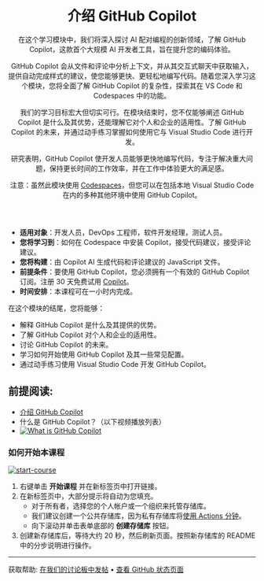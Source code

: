 <header>

# 介绍 GitHub Copilot

在这个学习模块中，我们将深入探讨 AI 配对编程的创新领域，了解 GitHub Copilot，这款首个大规模 AI 开发者工具，旨在提升您的编码体验。

GitHub Copilot 会从文件和评论中分析上下文，并从其交互式聊天中获取输入，提供自动完成样式的建议，使您能够更快、更轻松地编写代码。随着您深入学习这个模块，您将全面了解 GitHub Copilot 的复杂性，探索其在 VS Code 和 Codespaces 中的功能。

我们的学习目标宏大但切实可行。在模块结束时，您不仅能够阐述 GitHub Copilot 是什么及其优势，还能理解它对个人和企业的适用性。了解 GitHub Copilot 的未来，并通过动手练习掌握如何使用它与 Visual Studio Code 进行开发。

研究表明，GitHub Copilot 使开发人员能够更快地编写代码，专注于解决重大问题，保持更长时间的工作效率，并在工作中体验更大的满足感。


注意：虽然此模块使用 [Codespaces](https://github.com/codespaces)，但您可以在包括本地 Visual Studio Code 在内的多种其他环境中使用 GitHub Copilot。
</header>


- **适用对象**：开发人员，DevOps 工程师，软件开发经理，测试人员。
- **您将学习到**：如何在 Codespace 中安装 Copilot，接受代码建议，接受评论建议。
- **您将构建**：由 Copilot AI 生成代码和评论建议的 JavaScript 文件。
- **前提条件**：要使用 GitHub Copilot，您必须拥有一个有效的 GitHub Copilot 订阅。注册 30 天免费试用 [Copilot](https://github.com/settings/copilot)。
- **时间安排**：本课程可在一小时内完成。


在这个模块的结尾，您将能够：

- 解释 GitHub Copilot 是什么及其提供的优势。
- 了解 GitHub Copilot 对个人和企业的适用性。
- 讨论 GitHub Copilot 的未来。
- 学习如何开始使用 GitHub Copilot 及其一些常见配置。
- 通过动手练习使用 Visual Studio Code 开发 GitHub Copilot。


## 前提阅读:
- [介绍 GitHub Copilot](https://learn.microsoft.com/en-us/training/modules/introduction-to-github-copilot/?WT.mc_id=academic-113596-abartolo)
- 什么是 GitHub Copilot？（以下视频播放列表）
- [![What is GitHub Copilot](https://img.youtube.com/vi/QG1E0SCqqW8/0.jpg)](https://learn.microsoft.com/shows/introduction-to-github-copilot/what-is-github-copilot-1-of-6/?WT.mc_id=academic-113596-abartolo)

### 如何开始本课程

<!-- For start course, run in JavaScript:
'https://github.com/new?' + new URLSearchParams({
  template_owner: 'skills',
  template_name: 'copilot-codespaces-vscode',
  owner: '@me',
  name: 'skills-copilot-codespaces-vscode',
  description: 'My clone repository',
  visibility: 'public',
}).toString()
-->

[![start-course](https://user-images.githubusercontent.com/1221423/235727646-4a590299-ffe5-480d-8cd5-8194ea184546.svg)](https://github.com/new?template_owner=skills&template_name=copilot-codespaces-vscode&owner=%40me&name=skills-copilot-codespaces-vscode&description=My+clone+repository&visibility=public)

1. 右键单击 **开始课程** 并在新标签页中打开链接。
2. 在新标签页中，大部分提示将自动为您填充。
   - 对于所有者，选择您的个人帐户或一个组织来托管存储库。
   - 我们建议创建一个公共存储库，因为私有存储库将[使用 Actions 分钟](https://docs.github.com/en/billing/managing-billing-for-github-actions/about-billing-for-github-actions)。
   - 向下滚动并单击表单底部的 **创建存储库** 按钮。
3. 创建新存储库后，等待大约 20 秒，然后刷新页面。按照新存储库的 README 中的分步说明进行操作。

<footer>

<!--
  <<< Author notes: Footer >>>
  Add a link to get support, GitHub status page, code of conduct, license link.
-->

---

获取帮助: [在我们的讨论板中发帖](https://github.com/orgs/skills/discussions/categories/code-with-copilot) &bull; [查看 GitHub 状态页面](https://www.githubstatus.com/)
</footer>